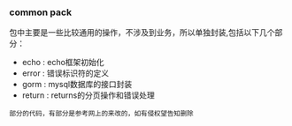 ### common pack
包中主要是一些比较通用的操作，不涉及到业务，所以单独封装,包括以下几个部分：

- echo   : echo框架初始化
- error  : 错误标识符的定义
- gorm   : mysql数据库的接口封装
- return : returns的分页操作和错误处理


``部分的代码，有部分是参考网上的来改的，如有侵权望告知删除``